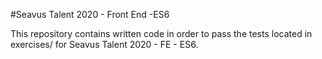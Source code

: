 #Seavus Talent 2020 - Front End -ES6

This repository contains written code in order to pass the tests located in exercises/ for Seavus Talent 2020 - FE - ES6.

